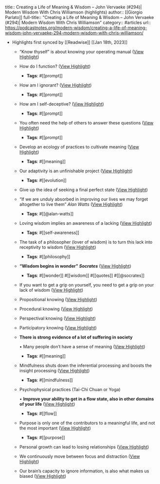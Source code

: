 title:: Creating a Life of Meaning & Wisdom – John Vervaeke (#294)| Modern Wisdom With Chris Williamson (highlights)
author:: [[Giorgio Parlato]]
full-title:: "Creating a Life of Meaning & Wisdom – John Vervaeke (\#294)| Modern Wisdom With Chris Williamson"
category:: #articles
url:: https://podcastnotes.org/modern-wisdom/creating-a-life-of-meaning-wisdom-john-vervaeke-294-modern-wisdom-with-chris-williamson/

- Highlights first synced by [[Readwise]] [[Jan 18th, 2023]]
	- “Know thyself” is about knowing your operating manual ([View Highlight](https://read.readwise.io/read/01gq29avjbfd06vdw6rg0x8f6m))
	- How do I function? ([View Highlight](https://read.readwise.io/read/01gq29ax7bgrewy1tfshx9bc9j))
		- **Tags**: #[[prompt]]
	- How am I ignorant? ([View Highlight](https://read.readwise.io/read/01gq29b3gt67fdr7m0mkrd3my1))
		- **Tags**: #[[prompt]]
	- How am I self-deceptive? ([View Highlight](https://read.readwise.io/read/01gq29b75nd6de74mrpfqbm5kz))
		- **Tags**: #[[prompt]]
	- You often need the help of others to answer these questions ([View Highlight](https://read.readwise.io/read/01gq29bc42f6v3040taqst9tvt))
		- **Tags**: #[[prompt]]
	- Develop an ecology of practices to cultivate meaning ([View Highlight](https://read.readwise.io/read/01gq29ahrrfmvf0exq3k1fpvbn))
		- **Tags**: #[[meaning]]
	- Our adaptivity is an unfinishable project ([View Highlight](https://read.readwise.io/read/01gq29cezcd482bxbppkepnjqz))
		- **Tags**: #[[evolution]]
	- Give up the idea of seeking a final perfect state ([View Highlight](https://read.readwise.io/read/01gq29d6c7kmh49cs3t3aa3d1r))
	- “If we are unduly absorbed in improving our lives we may forget altogether to live them” *Alan Watts* ([View Highlight](https://read.readwise.io/read/01gq29dhxykkq1fh4zad14wc81))
		- **Tags**: #[[@alan-watts]]
	- Loving wisdom implies an awareness of a lacking ([View Highlight](https://read.readwise.io/read/01gq29e6dfn19dbpej3h2k5efy))
		- **Tags**: #[[self-awareness]]
	- The task of a philosopher (lover of wisdom) is to turn this lack into receptivity to wisdom ([View Highlight](https://read.readwise.io/read/01gq29ejh2s18fhcay2mm4y0br))
		- **Tags**: #[[philosophy]]
	- **“Wisdom begins in wonder”** ***Socrates*** ([View Highlight](https://read.readwise.io/read/01gq29eyekm7vpjqjgcqv69nk8))
		- **Tags**: #[[wonder]] #[[wisdom]] #[[quotes]] #[[@socrates]]
	- If you want to get a grip on yourself, you need to get a grip on your lack of wisdom ([View Highlight](https://read.readwise.io/read/01gq29g3e4exzryeqdqwe1c07e))
	- Propositional knowing ([View Highlight](https://read.readwise.io/read/01gq29hwsnh0xh8d9pq223ahr8))
	- Procedural knowing ([View Highlight](https://read.readwise.io/read/01gq29hpw9gg7dqhc6h8f92661))
	- Perspectival knowing ([View Highlight](https://read.readwise.io/read/01gq29j0zksfwdvt82hv38edh8))
	- Participatory knowing ([View Highlight](https://read.readwise.io/read/01gq29j5jcy3maq1nx4k8n1tyk))
	- **There is strong evidence of a lot of suffering in society**
	  
	  •   Many people don’t have a sense of meaning ([View Highlight](https://read.readwise.io/read/01gq29jjppa3096js06kfanmqe))
		- **Tags**: #[[meaning]]
	- Mindfulness shuts down the inferential processing and boosts the insight processing ([View Highlight](https://read.readwise.io/read/01gq29kcv39tf3288s9gstz34r))
		- **Tags**: #[[mindfulness]]
	- Psychophysical practices (Tai-Chi Chuan or Yoga)
	  
	  •   **Improve your ability to get in a flow state, also in other domains of your life** ([View Highlight](https://read.readwise.io/read/01gq29kvp4jzmzdeb572tp0gg8))
		- **Tags**: #[[flow]]
	- Purpose is only one of the contributors to a meaningful life, and not the most important ([View Highlight](https://read.readwise.io/read/01gq29mfbbzy6qejj4pvbrytcm))
		- **Tags**: #[[purpose]]
	- Personal growth can lead to losing relationships ([View Highlight](https://read.readwise.io/read/01gq29nna6dvb4t9s598fy4h8y))
	- We continuously move between focus and distraction ([View Highlight](https://read.readwise.io/read/01gq29p21azh15fdzdv1zzk95d))
	- Our brain’s capacity to ignore information, is also what makes us biased ([View Highlight](https://read.readwise.io/read/01gq29nxvc8nkv3vjw3ptwchcy))
